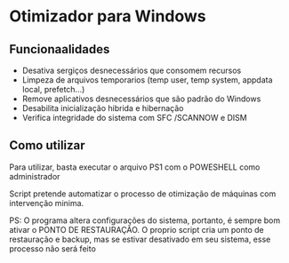 # Otimizador para Windows


## Funcionaalidades
- Desativa sergiços desnecessários que consomem recursos
- Limpeza de arquivos temporarios (temp user, temp system, appdata local, prefetch...)
- Remove aplicativos desnecessários que são padrão do Windows
- Desabilita inicialização hibrida e hibernação
- Verifica integridade do sistema com SFC /SCANNOW e DISM


## Como utilizar
Para utilizar, basta executar o arquivo PS1 com o POWESHELL como administrador


Script pretende automatizar o processo de otimização de máquinas com intervenção minima.


PS: O programa altera configurações do sistema, portanto, é sempre bom ativar o PONTO DE RESTAURAÇÃO. O proprio script cria um ponto de restauração e backup, mas se estivar desativado em seu sistema, esse processo não será feito
